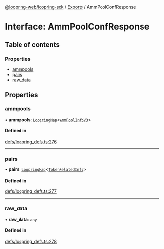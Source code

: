 [@loopring-web/loopring-sdk](../README.md) / [Exports](../modules.md) / AmmPoolConfResponse

# Interface: AmmPoolConfResponse

## Table of contents

### Properties

- [ammpools](AmmPoolConfResponse.md#ammpools)
- [pairs](AmmPoolConfResponse.md#pairs)
- [raw\_data](AmmPoolConfResponse.md#raw_data)

## Properties

### ammpools

• **ammpools**: [`LoopringMap`](LoopringMap.md)<[`AmmPoolInfoV3`](AmmPoolInfoV3.md)\>

#### Defined in

[defs/loopring_defs.ts:276](https://github.com/Loopring/loopring_sdk/blob/9d83b66/src/defs/loopring_defs.ts#L276)

___

### pairs

• **pairs**: [`LoopringMap`](LoopringMap.md)<[`TokenRelatedInfo`](TokenRelatedInfo.md)\>

#### Defined in

[defs/loopring_defs.ts:277](https://github.com/Loopring/loopring_sdk/blob/9d83b66/src/defs/loopring_defs.ts#L277)

___

### raw\_data

• **raw\_data**: `any`

#### Defined in

[defs/loopring_defs.ts:278](https://github.com/Loopring/loopring_sdk/blob/9d83b66/src/defs/loopring_defs.ts#L278)
